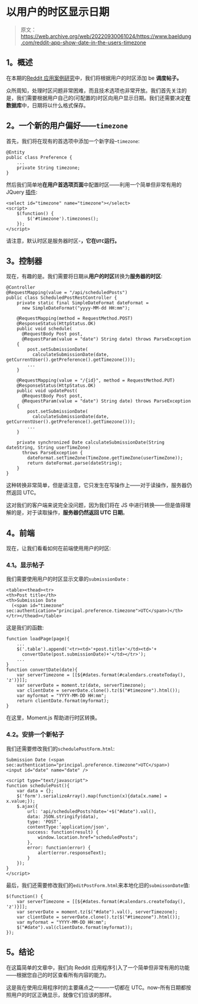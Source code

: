 # 以用户的时区显示日期

> 原文：<https://web.archive.org/web/20220930061024/https://www.baeldung.com/reddit-app-show-date-in-the-users-timezone>

## **1。概述**

在本期的[Reddit 应用案例研究](/web/20210918113153/https://www.baeldung.com/case-study-a-reddit-app-with-spring)中，我们将根据用户的时区添加 be **调度帖子。**

众所周知，处理时区问题非常困难，而且技术选项也非常开放。我们首先关注的是，我们需要根据用户自己的(可配置的)时区向用户显示日期。我们还需要决定**在数据库**中，日期将以什么格式保存。

## **2。一个新的用户偏好——`timezone`**

首先，我们将在现有的首选项中添加一个新字段–`timezone`:

```
@Entity
public class Preference {
    ...
    private String timezone;
}
```

然后我们简单地**在用户首选项页面**中配置时区——利用一个简单但非常有用的 JQuery [插件](https://web.archive.org/web/20210918113153/http://www.jqueryscript.net/time-clock/Easy-Timezone-Picker-with-jQuery-Moment-js-Timezones.html):

```
<select id="timezone" name="timezone"></select>
<script>
    $(function() {
        $('#timezone').timezones();
    });
</script>
```

请注意，默认时区是服务器时区-**，它在`UTC`运行。**

## **3。控制器**

现在，有趣的是。我们需要将日期从**用户的时区**转换为**服务器的时区**:

```
@Controller
@RequestMapping(value = "/api/scheduledPosts")
public class ScheduledPostRestController {
    private static final SimpleDateFormat dateFormat = 
      new SimpleDateFormat("yyyy-MM-dd HH:mm");

    @RequestMapping(method = RequestMethod.POST)
    @ResponseStatus(HttpStatus.OK)
    public void schedule(
      @RequestBody Post post, 
      @RequestParam(value = "date") String date) throws ParseException 
    {
        post.setSubmissionDate(
          calculateSubmissionDate(date, getCurrentUser().getPreference().getTimezone()));
        ...
    }

    @RequestMapping(value = "/{id}", method = RequestMethod.PUT)
    @ResponseStatus(HttpStatus.OK)
    public void updatePost(
      @RequestBody Post post, 
      @RequestParam(value = "date") String date) throws ParseException 
    {
        post.setSubmissionDate(
          calculateSubmissionDate(date, getCurrentUser().getPreference().getTimezone()));
        ...
    }

    private synchronized Date calculateSubmissionDate(String dateString, String userTimeZone) 
      throws ParseException {
        dateFormat.setTimeZone(TimeZone.getTimeZone(userTimeZone));
        return dateFormat.parse(dateString);
    }
}
```

这种转换非常简单，但是请注意，它只发生在写操作上——对于读操作，服务器仍然返回 UTC。

这对我们的客户端来说完全没问题，因为我们将在 JS 中进行转换——但是值得理解的是，对于读取操作，**服务器仍然返回 UTC 日期**。

## **4。前端**

现在，让我们看看如何在前端使用用户的时区:

### **4.1。显示帖子**

我们需要使用用户的时区显示文章的`submissionDate` :

```
<table><thead><tr>
<th>Post title</th>
<th>Submission Date 
  (<span id="timezone" sec:authentication="principal.preference.timezone">UTC</span>)</th>
</tr></thead></table>
```

这是我们的函数:

```
function loadPage(page){
    ...
    $('.table').append('<tr><td>'+post.title+'</td><td>'+
      convertDate(post.submissionDate)+'</td></tr>');
    ...
}
function convertDate(date){
    var serverTimezone = [[${#dates.format(#calendars.createToday(), 'z')}]];
    var serverDate = moment.tz(date, serverTimezone);
    var clientDate = serverDate.clone().tz($("#timezone").html());
    var myformat = "YYYY-MM-DD HH:mm";
    return clientDate.format(myformat);
}
```

在这里，Moment.js 帮助进行时区转换。

### **4.2。安排一个新帖子**

我们还需要修改我们的`schedulePostForm.html`:

```
Submission Date (<span sec:authentication="principal.preference.timezone">UTC</span>)
<input id="date" name="date" />

<script type="text/javascript">
function schedulePost(){
    var data = {};
    $('form').serializeArray().map(function(x){data[x.name] = x.value;});
    $.ajax({
        url: 'api/scheduledPosts?date='+$("#date").val(),
        data: JSON.stringify(data),
        type: 'POST',
        contentType:'application/json',
        success: function(result) {
            window.location.href="scheduledPosts";
        },
        error: function(error) {
            alert(error.responseText);
        }   
    }); 
}
</script>
```

最后，我们还需要修改我们的`editPostForm.html`来本地化旧的`submissonDate`值:

```
$(function() {
    var serverTimezone = [[${#dates.format(#calendars.createToday(), 'z')}]];
    var serverDate = moment.tz($("#date").val(), serverTimezone);
    var clientDate = serverDate.clone().tz($("#timezone").html());
    var myformat = "YYYY-MM-DD HH:mm";
    $("#date").val(clientDate.format(myformat));
});
```

## **5。结论**

在这篇简单的文章中，我们向 Reddit 应用程序引入了一个简单但非常有用的功能——根据您自己的时区查看所有内容的能力。

这是我在使用应用程序时的主要痛点之一——一切都在 UTC。now–所有日期都按照用户的时区正确显示，就像它们应该的那样。
